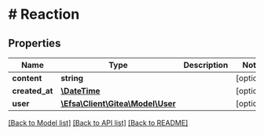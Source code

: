 # # Reaction

## Properties

Name | Type | Description | Notes
------------ | ------------- | ------------- | -------------
**content** | **string** |  | [optional]
**created_at** | [**\DateTime**](\DateTime.md) |  | [optional]
**user** | [**\Efsa\Client\Gitea\Model\User**](User.md) |  | [optional]

[[Back to Model list]](../../README.md#models) [[Back to API list]](../../README.md#endpoints) [[Back to README]](../../README.md)
